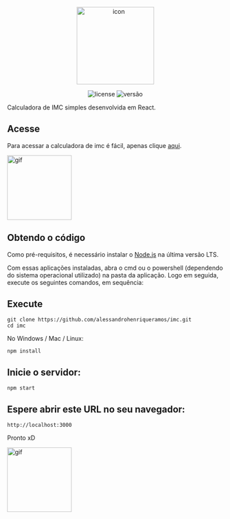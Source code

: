 <p align="center">
    <img src="https://icons.iconarchive.com/icons/custom-icon-design/silky-line-user/128/men-2-icon.png" alt="icon" height="180">
</p>

<p align="center">
    <img src="https://img.shields.io/github/license/mashape/apistatus.svg" alt="license"/>
    <img src="https://img.shields.io/badge/version-1.1-red" alt="versão">
</p>

Calculadora de IMC simples desenvolvida em React.

## Acesse

Para acessar a calculadora de imc é fácil, apenas clique [aqui](https://alessandrohenriqueramos.github.io/imc/build).

<img src="https://media.giphy.com/media/7C7pNe8NIpbFe/giphy.gif" alt="gif" height="150px" >

## Obtendo o código

Como pré-requisitos, é necessário instalar o [Node.js](https://nodejs.org/pt-br/download/) na última versão LTS.

Com essas aplicações instaladas, abra o cmd ou o powershell (dependendo do sistema operacional utilizado) na pasta da aplicação. Logo em seguida, execute os seguintes comandos, em sequência:

## Execute
```
git clone https://github.com/alessandrohenriqueramos/imc.git
cd imc
```
No Windows / Mac / Linux:
```
npm install
```

## Inicie o servidor:
```
npm start
```

## Espere abrir este URL no seu navegador:
```
http://localhost:3000
```

Pronto xD

<img src="https://media.giphy.com/media/1xVfHenZgbysbdumIP/giphy.gif" alt="gif" height="150px" >